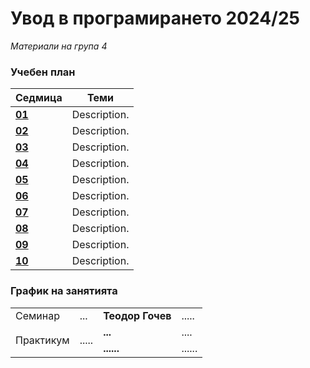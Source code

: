 # Увод в програмирането 2024/25

_Материали на група 4_

### Учебен план

| Седмица                                                                                                 | Теми                                                                                                                                                            |
| ------------------------------------------------------------------------------------------------------- | --------------------------------------------------------------------------------------------------------------------------------------------------------------- |
| **[01]()** | Description. |
| **[02]()** | Description.                                                                                                                |
| **[03]()** | Description.                                                                                                                                                     |
| **[04]()** |Description.                                                                                                        |
| **[05]()** |Description.                                                                |
| **[06]()** | Description.                                                                                                  |
| **[07]()** | Description.                                                                                                                       |
| **[08]()** | Description.                                                                                                                             |
| **[09]()** | Description.                                                                                                                   |
| **[10]()** | Description.                                                                                                                           |

### График на занятията

<table style="width:100%;" >
  <tr>
    <td>Семинар</td>
    <td>...</td>
    <td style="font-weight: bold">Теодор Гочев</td>
    <td>.....</td>
  </tr>
  <tr>
    <td rowspan="2">Практикум</td>
    <td rowspan="2">.....</td>
    <td style="font-weight: bold">...</td>
    <td>....
</td>
  </tr>
  <tr>
    <td style="font-weight: bold">......</td>
    <td>......</td>
  </tr>
</table>
